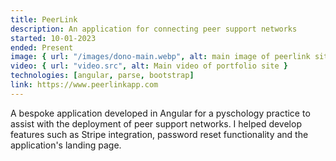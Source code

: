 ```yaml
---
title: PeerLink
description: An application for connecting peer support networks
started: 10-01-2023
ended: Present
image: { url: "/images/dono-main.webp", alt: main image of peerlink site }
video: { url: "video.src", alt: Main video of portfolio site }
technologies: [angular, parse, bootstrap]
link: https://www.peerlinkapp.com
---
```


A bespoke application developed in Angular for a pyschology practice to assist
with the deployment of peer support networks. I helped develop features such as
Stripe integration, password reset functionality and the application's landing page.
